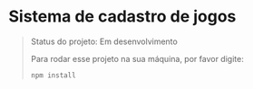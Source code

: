<h1> Sistema de cadastro de jogos </h1>

> Status do projeto: Em desenvolvimento
>
> Para rodar esse projeto na sua máquina, por favor digite:
>
> ```
> npm install
> ```        
